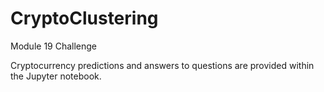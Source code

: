 # CryptoClustering
Module 19 Challenge

Cryptocurrency predictions and answers to questions are provided within the Jupyter notebook.